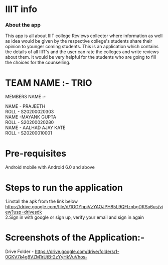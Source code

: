 # IIIT info
 ### About the app
  This app is all about IIIT college Reviews collector where information as well as idea would be given by the respective college's students share their opinion to younger coming students.
  This is an application which contains the details of all IIIT's and the user can rate the colleges and write reviews about them. It would be very helpful for the students who are going to fill the choices for the counselling.
# TEAM NAME :- TRIO
 MEMBERS NAME :-

 NAME - PRAJEETH <br />
 ROLL - S20200020303 <br />
 NAME -MAYANK GUPTA <br />
 ROLL - S20200020280 <br />
 NAME - AALHAD AJAY KATE <br />
 ROLL - S20200010001 <br />
# Pre-requisites
Android mobile with Android 6.0 and above
# Steps to run the application
 1.install the apk from the link below <br />
          https://drive.google.com/file/d/1OGYhpiVzYAOJPH85L9QFIznbgDKSo6us/view?usp=drivesdk
 <br />
 2.Sign in with google or sign up, verify your email and sign in again
 
 # Screenshots of the Application:-
 
 Drive Folder - https://drive.google.com/drive/folders/1-0GKV7k4g8VZM1rUtB-2zYyHkVuVhos-
 
 

